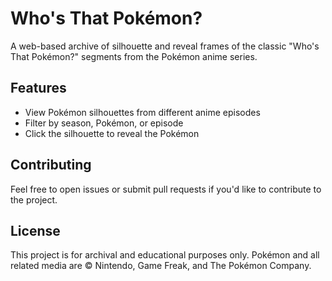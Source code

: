 # Who's That Pokémon?

A web-based archive of silhouette and reveal frames of the classic "Who's That Pokémon?" segments from the Pokémon anime series.

## Features

- View Pokémon silhouettes from different anime episodes
- Filter by season, Pokémon, or episode
- Click the silhouette to reveal the Pokémon

## Contributing

Feel free to open issues or submit pull requests if you'd like to contribute to the project.

## License

This project is for archival and educational purposes only. Pokémon and all related media are © Nintendo, Game Freak, and The Pokémon Company.